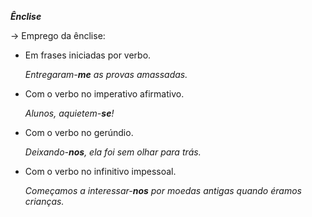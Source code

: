 ***Ênclise***

→ Emprego da ênclise:

*   Em frases iniciadas por verbo.

    *Entregaram\-**me** as provas amassadas.*

*   Com o verbo no imperativo afirmativo.

    *Alunos, aquietem\-**se**!*

*   Com o verbo no gerúndio.

    *Deixando\-**nos**, ela foi sem olhar para trás.*

*   Com o verbo no infinitivo impessoal.

    *Começamos a interessar\-**nos** por moedas antigas quando éramos crianças.*